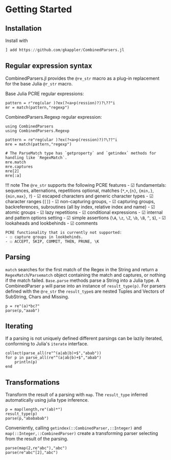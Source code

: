 # Getting Started

## Installation
Install with
```julia
] add https://github.com/gkappler/CombinedParsers.jl
```

## Regular expression syntax
CombinedParsers.jl provides the `@re_str` macro as a plug-in replacement for the base Julia `@r_str` macro.

Base Julia PCRE regular expressions:
```@repl
pattern = r"reg(ular )?ex(?<a>p(ression)?)?\??"i
mr = match(pattern,"regexp")
```

CombinedParsers.Regexp regular expression:
```@setup session
using CombinedParsers
using CombinedParsers.Regexp
```

```@repl session
pattern = re"reg(ular )?ex(?<a>p(ression)?)?\??"i
mre = match(pattern,"regexp")

# The ParseMatch type has `getproperty` and `getindex` methods for handling like `RegexMatch`.
mre.match
mre.captures
mre[2]
mre[:a]
```

!!! note 
    The `@re_str` supports the following PCRE features
    - ☑ fundamentals: sequences, alternations, repetitions optional, matches (`*`,`+`,`{n}`, `{min,}`, `{min,max}`, `?`)
    - ☑ escaped characters and generic character types
    - ☑ character ranges (`[]`)
    - ☑ non-capturing groups,
    - ☑ capturing groups, backreferences, subroutines (all by index, relative index and name)
    - ☑ atomic groups
    - ☑ lazy repetitions
    - ☑ conditional expressions
    - ☑ internal and pattern options setting
    - ☑ simple assertions (`\A`, `\z`, `\Z`, `\b`, `\B`, `^`, `$`), 
    - ☑ lookaheads and lookbehinds
    - ☑ comments
    
    PCRE functionality that is currently not supported:
    - ☐ capture groups in lookbehinds.
    - ☐ ACCEPT, SKIP, COMMIT, THEN, PRUNE, \K


## Parsing 

`match` searches for the first match of the Regex in the String and return a `RegexMatch`/`Parsematch` object containing the match and captures, or nothing if the match failed.
`Base.parse` methods parse a String into a Julia type.
A CombinedParser `p` will parse into an instance of `result_type(p)`.
For parsers defined with the `@re_str` the `result_type`s are nested Tuples and Vectors of SubString, Chars and Missing.


```@repl session
p = re"(a)*bc?"
parse(p,"aaab")
```


## Iterating
If a parsing is not uniquely defined different parsings can be lazily iterated, conforming to Julia's `iterate` interface.
```@repl session
collect(parse_all(re"^(a|ab|b)+$","abab"))
for p in parse_all(re"^(a|ab|b)+$","abab")
	println(p)
end
```



## Transformations
Transform the result of a parsing with `map`.
The `result_type` inferred automatically using julia type inference.

```@repl session
p = map(length,re"(ab)*")
result_type(p)
parse(p,"abababab")
```

<!-- A supertype `T >: result_type(map(f,p))` can be set as `result_type` with `map(f, T, p)`. -->

Conveniently, calling `getindex(::CombinedParser,::Integer)` and `map(::Integer,::CombinedParser)` create a transforming parser selecting from the result of the parsing.
```@repl session
parse(map(2,re"abc"),"abc")
parse(re"abc"[2],"abc")
```

